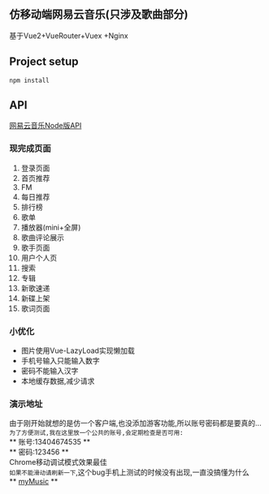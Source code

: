 ## 仿移动端网易云音乐(只涉及歌曲部分)
基于Vue2+VueRouter+Vuex +Nginx
## Project setup
```
npm install
```

## API
[网易云音乐Node版API](https://binaryify.github.io/NeteaseCloudMusicApi/#/?id=neteasecloudmusicapi)
### 现完成页面
1. 登录页面
2. 首页推荐
3. FM 
5. 每日推荐
6. 排行榜
7. 歌单
8. 播放器(mini+全屏)
9. 歌曲评论展示
10. 歌手页面
11. 用户个人页
12. 搜索
13. 专辑
14. 新歌速递
15. 新碟上架
16. 歌词页面
### 小优化
+ 图片使用Vue-LazyLoad实现懒加载
+ 手机号输入只能输入数字
+ 密码不能输入汉字
+ 本地缓存数据,减少请求

### 演示地址
由于刚开始就想的是仿一个客户端,也没添加游客功能,所以账号密码都是要真的...  
`为了方便测试,我在这里放一个公共的账号,会定期检查是否可用:`  
** 账号:13404674535   **       
** 密码:123456   **    
Chrome移动调试模式效果最佳  
`如果不能滑动请刷新一下`,这个bug手机上测试的时候没有出现,一直没搞懂为什么  
  ** [myMusic](http://zazahui.online)  **






